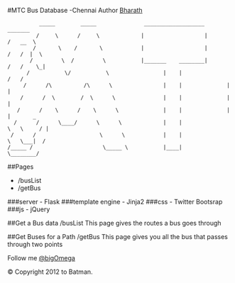 #MTC Bus Database -Chennai
Author [Bharath](http://github.com/bigomega/ "GitHub")


	          _____        _____               ___________________            _______
	         /     \      /     \             |                   |          /   __  \
	        /       \    /       \            |                   |         /   /  |  \
	       /         \  /         \           |_______    ________|        /   /    \_|
	      /           \/           \                 |    |               /   /
	     /      /\          /\      \                |    |              |   |
	    /      /  \        /  \      \               |    |              |   |
	   /      /    \      /    \      \              |    |              |   |       _
	  /      /      \____/      \      \             |    |               \   \     / |
	 /      /                    \      \            |    |                \   \___|  /
	/_____ /                      \_____ \           |____|                 \________/


##Pages
* /busList
* /getBus

###server - Flask
###template engine - Jinja2
###css - Twitter Bootsrap
###js - jQuery

##Get a Bus data /busList
This page gives the routes a bus goes through

##Get Buses for a Path /getBus
This page gives you all the bus that passes through two points

Follow me [@bigOmega](http://twitter.com/bigomega "Twitter")

&copy; Copyright 2012 to Batman.
